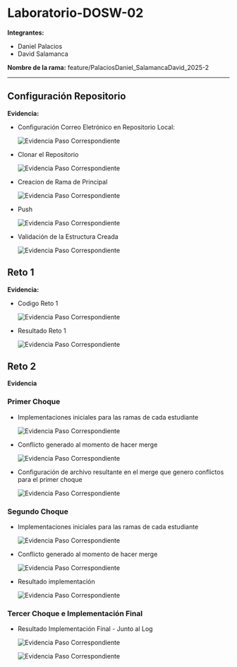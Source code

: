 # Laboratorio-DOSW-02


**Integrantes:**
- Daniel Palacios
- David Salamanca

**Nombre de la rama:** feature/PalaciosDaniel_SalamancaDavid_2025-2

---

## Configuración Repositorio
**Evidencia:**
- Configuración Correo Eletrónico en Repositorio Local:
    
    ![Evidencia Paso Correspondiente](img/1.png)

- Clonar el Repositorio

    ![Evidencia Paso Correspondiente](img/2.png)

- Creacion de Rama de Principal

    ![Evidencia Paso Correspondiente](img/3.png)

- Push

    ![Evidencia Paso Correspondiente](img/4.png)

- Validación de la Estructura Creada

    ![Evidencia Paso Correspondiente](img/5.png)

## Reto 1
**Evidencia:**

- Codigo Reto 1

    ![Evidencia Paso Correspondiente](img/Codigo1.png)

- Resultado Reto 1

    ![Evidencia Paso Correspondiente](img/Resp1.png)

## Reto 2
**Evidencia**

### Primer Choque

- Implementaciones iniciales para las ramas de cada estudiante

    ![Evidencia Paso Correspondiente](img/6.png)

- Conflicto generado al momento de hacer merge

    ![Evidencia Paso Correspondiente](img/7.png)

- Configuración de archivo resultante en el merge que genero conflictos para el primer choque

    ![Evidencia Paso Correspondiente](img/8.png)

### Segundo Choque

- Implementaciones iniciales para las ramas de cada estudiante
    
    ![Evidencia Paso Correspondiente](img/9.png)

- Conflicto generado al momento de hacer merge

  ![Evidencia Paso Correspondiente](img/10.png)

- Resultado implementación

  ![Evidencia Paso Correspondiente](img/11.png)

### Tercer Choque e Implementación Final

- Resultado Implementación Final - Junto al Log

  ![Evidencia Paso Correspondiente](img/12.png)

  ![Evidencia Paso Correspondiente](img/13.png)